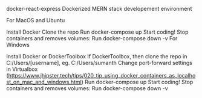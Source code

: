 docker-react-express
Dockerized MERN stack developement environment

For MacOS and Ubuntu

Install Docker
Clone the repo
Run docker-compose up
Start coding!
Stop containers and removes volumes: Run docker-compose down -v
For Windows

Install Docker or DockerToolbox
If DockerToolbox, then clone the repo in C:/Users/[username], eg. C:/Users/sumanth
Change port-forward settings in Virtualbox (https://www.jhipster.tech/tips/020_tip_using_docker_containers_as_localhost_on_mac_and_windows.html)
Run docker-compose up
Start coding!
Stop containers and removes volumes: Run docker-compose down -v